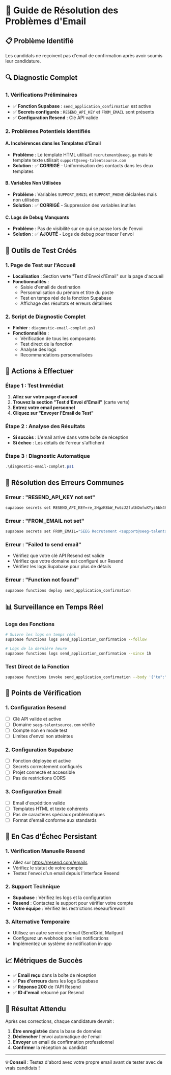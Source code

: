 # 🚨 Guide de Résolution des Problèmes d'Email

## 📋 **Problème Identifié**
Les candidats ne reçoivent pas d'email de confirmation après avoir soumis leur candidature.

## 🔍 **Diagnostic Complet**

### **1. Vérifications Préliminaires**
- ✅ **Fonction Supabase** : `send_application_confirmation` est active
- ✅ **Secrets configurés** : `RESEND_API_KEY` et `FROM_EMAIL` sont présents
- ✅ **Configuration Resend** : Clé API valide

### **2. Problèmes Potentiels Identifiés**

#### **A. Incohérences dans les Templates d'Email**
- **Problème** : Le template HTML utilisait `recrutement@seeg.ga` mais le template texte utilisait `support@seeg-talentsource.com`
- **Solution** : ✅ **CORRIGÉ** - Uniformisation des contacts dans les deux templates

#### **B. Variables Non Utilisées**
- **Problème** : Variables `SUPPORT_EMAIL` et `SUPPORT_PHONE` déclarées mais non utilisées
- **Solution** : ✅ **CORRIGÉ** - Suppression des variables inutiles

#### **C. Logs de Debug Manquants**
- **Problème** : Pas de visibilité sur ce qui se passe lors de l'envoi
- **Solution** : ✅ **AJOUTÉ** - Logs de debug pour tracer l'envoi

## 🧪 **Outils de Test Créés**

### **1. Page de Test sur l'Accueil**
- **Localisation** : Section verte "Test d'Envoi d'Email" sur la page d'accueil
- **Fonctionnalités** :
  - Saisie d'email de destination
  - Personnalisation du prénom et titre du poste
  - Test en temps réel de la fonction Supabase
  - Affichage des résultats et erreurs détaillées

### **2. Script de Diagnostic Complet**
- **Fichier** : `diagnostic-email-complet.ps1`
- **Fonctionnalités** :
  - Vérification de tous les composants
  - Test direct de la fonction
  - Analyse des logs
  - Recommandations personnalisées

## 🚀 **Actions à Effectuer**

### **Étape 1 : Test Immédiat**
1. **Allez sur votre page d'accueil**
2. **Trouvez la section "Test d'Envoi d'Email"** (carte verte)
3. **Entrez votre email personnel**
4. **Cliquez sur "Envoyer l'Email de Test"**

### **Étape 2 : Analyse des Résultats**
- **Si succès** : L'email arrive dans votre boîte de réception
- **Si échec** : Les détails de l'erreur s'affichent

### **Étape 3 : Diagnostic Automatique**
```powershell
.\diagnostic-email-complet.ps1
```

## 🔧 **Résolution des Erreurs Communes**

### **Erreur : "RESEND_API_KEY not set"**
```bash
supabase secrets set RESEND_API_KEY=re_3HgzKBbW_Fu6zJZfuthDmfwXYys6bk4hK
```

### **Erreur : "FROM_EMAIL not set"**
```bash
supabase secrets set FROM_EMAIL="SEEG Recrutement <support@seeg-talentsource.com>"
```

### **Erreur : "Failed to send email"**
- Vérifiez que votre clé API Resend est valide
- Vérifiez que votre domaine est configuré sur Resend
- Vérifiez les logs Supabase pour plus de détails

### **Erreur : "Function not found"**
```bash
supabase functions deploy send_application_confirmation
```

## 📊 **Surveillance en Temps Réel**

### **Logs des Fonctions**
```bash
# Suivre les logs en temps réel
supabase functions logs send_application_confirmation --follow

# Logs de la dernière heure
supabase functions logs send_application_confirmation --since 1h
```

### **Test Direct de la Fonction**
```bash
supabase functions invoke send_application_confirmation --body '{"to":"test@email.com","firstName":"Test","jobTitle":"Test Poste"}'
```

## 🎯 **Points de Vérification**

### **1. Configuration Resend**
- [ ] Clé API valide et active
- [ ] Domaine `seeg-talentsource.com` vérifié
- [ ] Compte non en mode test
- [ ] Limites d'envoi non atteintes

### **2. Configuration Supabase**
- [ ] Fonction déployée et active
- [ ] Secrets correctement configurés
- [ ] Projet connecté et accessible
- [ ] Pas de restrictions CORS

### **3. Configuration Email**
- [ ] Email d'expédition valide
- [ ] Templates HTML et texte cohérents
- [ ] Pas de caractères spéciaux problématiques
- [ ] Format d'email conforme aux standards

## 🚨 **En Cas d'Échec Persistant**

### **1. Vérification Manuelle Resend**
- Allez sur https://resend.com/emails
- Vérifiez le statut de votre compte
- Testez l'envoi d'un email depuis l'interface Resend

### **2. Support Technique**
- **Supabase** : Vérifiez les logs et la configuration
- **Resend** : Contactez le support pour vérifier votre compte
- **Votre équipe** : Vérifiez les restrictions réseau/firewall

### **3. Alternative Temporaire**
- Utilisez un autre service d'email (SendGrid, Mailgun)
- Configurez un webhook pour les notifications
- Implémentez un système de notification in-app

## 📈 **Métriques de Succès**

- ✅ **Email reçu** dans la boîte de réception
- ✅ **Pas d'erreurs** dans les logs Supabase
- ✅ **Réponse 200** de l'API Resend
- ✅ **ID d'email** retourné par Resend

## 🎉 **Résultat Attendu**

Après ces corrections, chaque candidature devrait :
1. **Être enregistrée** dans la base de données
2. **Déclencher** l'envoi automatique de l'email
3. **Envoyer** un email de confirmation professionnel
4. **Confirmer** la réception au candidat

---

**💡 Conseil** : Testez d'abord avec votre propre email avant de tester avec de vrais candidats !
